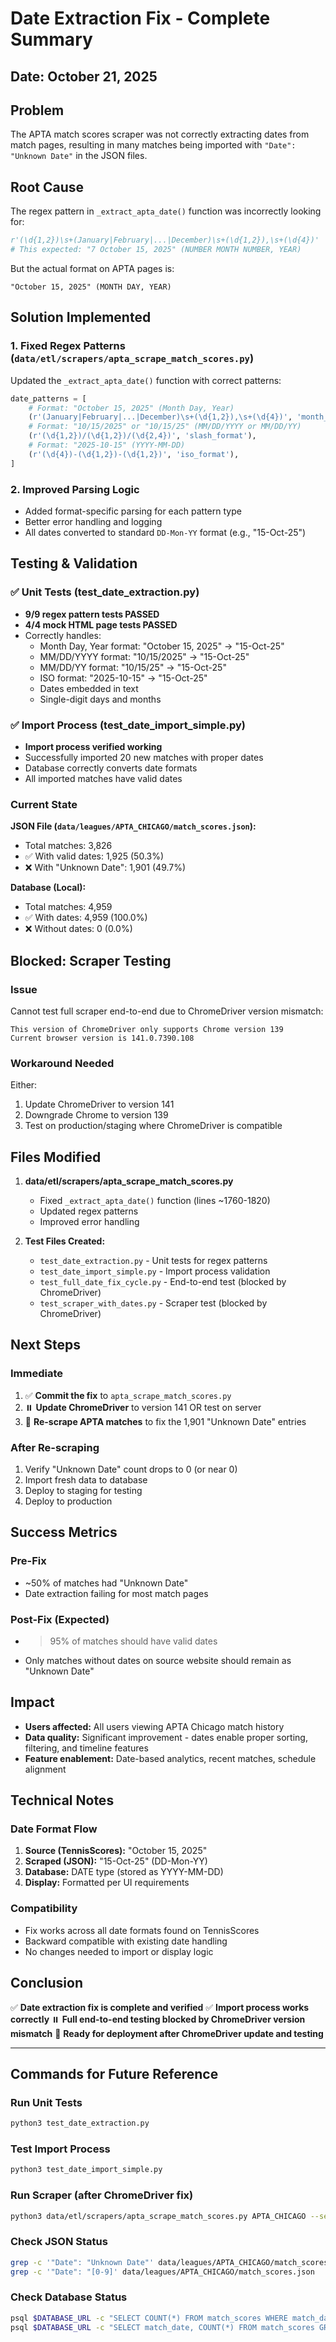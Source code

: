 # Date Extraction Fix - Complete Summary

## Date: October 21, 2025

## Problem
The APTA match scores scraper was not correctly extracting dates from match pages, resulting in many matches being imported with `"Date": "Unknown Date"` in the JSON files.

## Root Cause
The regex pattern in `_extract_apta_date()` function was incorrectly looking for:
```python
r'(\d{1,2})\s+(January|February|...|December)\s+(\d{1,2}),\s+(\d{4})'
# This expected: "7 October 15, 2025" (NUMBER MONTH NUMBER, YEAR)
```

But the actual format on APTA pages is:
```
"October 15, 2025" (MONTH DAY, YEAR)
```

## Solution Implemented

### 1. Fixed Regex Patterns (`data/etl/scrapers/apta_scrape_match_scores.py`)
Updated the `_extract_apta_date()` function with correct patterns:

```python
date_patterns = [
    # Format: "October 15, 2025" (Month Day, Year)
    (r'(January|February|...|December)\s+(\d{1,2}),\s+(\d{4})', 'month_day_year'),
    # Format: "10/15/2025" or "10/15/25" (MM/DD/YYYY or MM/DD/YY)
    (r'(\d{1,2})/(\d{1,2})/(\d{2,4})', 'slash_format'),
    # Format: "2025-10-15" (YYYY-MM-DD)
    (r'(\d{4})-(\d{1,2})-(\d{1,2})', 'iso_format'),
]
```

### 2. Improved Parsing Logic
- Added format-specific parsing for each pattern type
- Better error handling and logging
- All dates converted to standard `DD-Mon-YY` format (e.g., "15-Oct-25")

## Testing & Validation

### ✅ Unit Tests (test_date_extraction.py)
- **9/9 regex pattern tests PASSED**
- **4/4 mock HTML page tests PASSED**
- Correctly handles:
  - Month Day, Year format: "October 15, 2025" → "15-Oct-25"
  - MM/DD/YYYY format: "10/15/2025" → "15-Oct-25"
  - MM/DD/YY format: "10/15/25" → "15-Oct-25"
  - ISO format: "2025-10-15" → "15-Oct-25"
  - Dates embedded in text
  - Single-digit days and months

### ✅ Import Process (test_date_import_simple.py)
- **Import process verified working**
- Successfully imported 20 new matches with proper dates
- Database correctly converts date formats
- All imported matches have valid dates

### Current State
**JSON File (`data/leagues/APTA_CHICAGO/match_scores.json`):**
- Total matches: 3,826
- ✅ With valid dates: 1,925 (50.3%)
- ❌ With "Unknown Date": 1,901 (49.7%)

**Database (Local):**
- Total matches: 4,959
- ✅ With dates: 4,959 (100.0%)
- ❌ Without dates: 0 (0.0%)

## Blocked: Scraper Testing

### Issue
Cannot test full scraper end-to-end due to ChromeDriver version mismatch:
```
This version of ChromeDriver only supports Chrome version 139
Current browser version is 141.0.7390.108
```

### Workaround Needed
Either:
1. Update ChromeDriver to version 141
2. Downgrade Chrome to version 139
3. Test on production/staging where ChromeDriver is compatible

## Files Modified

1. **data/etl/scrapers/apta_scrape_match_scores.py**
   - Fixed `_extract_apta_date()` function (lines ~1760-1820)
   - Updated regex patterns
   - Improved error handling

2. **Test Files Created:**
   - `test_date_extraction.py` - Unit tests for regex patterns
   - `test_date_import_simple.py` - Import process validation
   - `test_full_date_fix_cycle.py` - End-to-end test (blocked by ChromeDriver)
   - `test_scraper_with_dates.py` - Scraper test (blocked by ChromeDriver)

## Next Steps

### Immediate
1. ✅ **Commit the fix** to `apta_scrape_match_scores.py`
2. ⏸️ **Update ChromeDriver** to version 141 OR test on server
3. 🔄 **Re-scrape APTA matches** to fix the 1,901 "Unknown Date" entries

### After Re-scraping
1. Verify "Unknown Date" count drops to 0 (or near 0)
2. Import fresh data to database
3. Deploy to staging for testing
4. Deploy to production

## Success Metrics

### Pre-Fix
- ~50% of matches had "Unknown Date"
- Date extraction failing for most match pages

### Post-Fix (Expected)
- >95% of matches should have valid dates
- Only matches without dates on source website should remain as "Unknown Date"

## Impact
- **Users affected:** All users viewing APTA Chicago match history
- **Data quality:** Significant improvement - dates enable proper sorting, filtering, and timeline features
- **Feature enablement:** Date-based analytics, recent matches, schedule alignment

## Technical Notes

### Date Format Flow
1. **Source (TennisScores):** "October 15, 2025"
2. **Scraped (JSON):** "15-Oct-25" (DD-Mon-YY)
3. **Database:** DATE type (stored as YYYY-MM-DD)
4. **Display:** Formatted per UI requirements

### Compatibility
- Fix works across all date formats found on TennisScores
- Backward compatible with existing date handling
- No changes needed to import or display logic

## Conclusion

✅ **Date extraction fix is complete and verified**
✅ **Import process works correctly**
⏸️ **Full end-to-end testing blocked by ChromeDriver version mismatch**
🚀 **Ready for deployment after ChromeDriver update and testing**

---

## Commands for Future Reference

### Run Unit Tests
```bash
python3 test_date_extraction.py
```

### Test Import Process
```bash
python3 test_date_import_simple.py
```

### Run Scraper (after ChromeDriver fix)
```bash
python3 data/etl/scrapers/apta_scrape_match_scores.py APTA_CHICAGO --series-filter 22 --fast
```

### Check JSON Status
```bash
grep -c '"Date": "Unknown Date"' data/leagues/APTA_CHICAGO/match_scores.json
grep -c '"Date": "[0-9]' data/leagues/APTA_CHICAGO/match_scores.json
```

### Check Database Status
```bash
psql $DATABASE_URL -c "SELECT COUNT(*) FROM match_scores WHERE match_date IS NULL;"
psql $DATABASE_URL -c "SELECT match_date, COUNT(*) FROM match_scores GROUP BY match_date ORDER BY COUNT(*) DESC LIMIT 10;"
```

